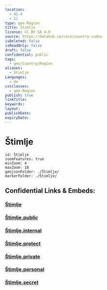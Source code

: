 ```yaml
---
location:
  - 42.4
  - 21
type: geo-Region
title: Štimlje
license: CC BY-SA 4.0
source: https://datahub.io/core/country-codes
isDeleted: false
isReadOnly: false
draft: false
confidential: public
tags:
  - geo/Country/Region
aliases:
  - Štimlje
Languages:
  - de
cssclasses:
  - geo-Region
publish: true
linkTitle:
keywords:
layout:
publishDate:
expiryDate:
---
```


# Štimlje

```leaflet
id: Štimlje
zoomFeatures: true 
minZoom: 4 
maxZoom: 18
geojsonFolder: ./Štimlje/
markerFolder: ./Štimlje/
```


## Confidential Links & Embeds: 

### [Štimlje](/_Standards/Earth/Continent/Europe/Europe~South/Kosovo/districts~Kosovo/Uroševac/counties~Uroševac/Štimlje.md) 

### [Štimlje.public](/_public/Earth/Continent/Europe/Europe~South/Kosovo/districts~Kosovo/Uroševac/counties~Uroševac/Štimlje.public.md) 

### [Štimlje.internal](/_internal/Earth/Continent/Europe/Europe~South/Kosovo/districts~Kosovo/Uroševac/counties~Uroševac/Štimlje.internal.md) 

### [Štimlje.protect](/_protect/Earth/Continent/Europe/Europe~South/Kosovo/districts~Kosovo/Uroševac/counties~Uroševac/Štimlje.protect.md) 

### [Štimlje.private](/_private/Earth/Continent/Europe/Europe~South/Kosovo/districts~Kosovo/Uroševac/counties~Uroševac/Štimlje.private.md) 

### [Štimlje.personal](/_personal/Earth/Continent/Europe/Europe~South/Kosovo/districts~Kosovo/Uroševac/counties~Uroševac/Štimlje.personal.md) 

### [Štimlje.secret](/_secret/Earth/Continent/Europe/Europe~South/Kosovo/districts~Kosovo/Uroševac/counties~Uroševac/Štimlje.secret.md)

